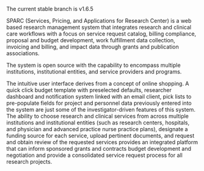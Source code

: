 The current stable branch is v1.6.5

SPARC (Services, Pricing, and Applications for Research Center) is a web based research management system that integrates research and clinical care workflows with a focus on service request catalog, billing compliance, proposal and budget development, work fulfillment data collection, invoicing and billing, and impact data through grants and publication associations.

The system is open source with the capability to encompass multiple institutions, institutional entities, and service providers and programs.  

The intuitive user interface derives from a concept of online shopping.  A quick click budget template with preselected defaults, researcher dashboard and notification system linked with an email client, pick lists to pre-populate fields for project and personnel data previously entered into the system are just some of the investigator-driven features of this system.  The ability to choose research and clinical services from across multiple institutions and institutional entities (such as research centers, hospitals, and physician and advanced practice nurse practice plans), designate a funding source for each service, upload pertinent documents, and request and obtain review of the requested services provides an integrated platform that can inform sponsored grants and contracts budget development and negotiation and provide a consolidated service request process for all research projects.
